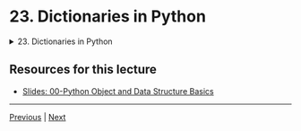 #  23. Dictionaries in Python

<details>
  <summary> 23. Dictionaries in Python </summary>

-   [Notebook: 23. Dictionaries in Python](https://github.com/Pierian-Data/Complete-Python-3-Bootcamp/blob/master/00-Python%20Object%20and%20Data%20Structure%20Basics/05-Dictionaries.ipynb)

</details> 



## Resources for this lecture


-   [Slides: 00-Python Object and Data Structure Basics](https://docs.google.com/presentation/d/1lMiOnSVp1dbTOOLMXJXqDyUJz5-k7n-rVPgQtMj7wcA/edit#slide=id.g2586a91ea0_0_101)


---

[Previous](./22_Lists-FAQ.md) | [Next](./24_Dictionaries-FAQ.md)